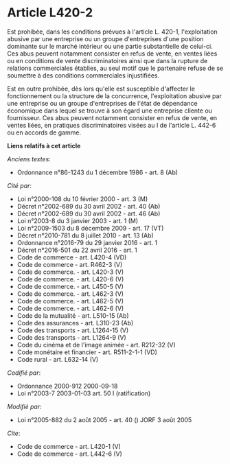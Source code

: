 # Article L420-2

Est prohibée, dans les conditions prévues à l'article L. 420-1, l'exploitation abusive par une entreprise ou un groupe
d'entreprises d'une position dominante sur le marché intérieur ou une partie substantielle de celui-ci. Ces abus peuvent
notamment consister en refus de vente, en ventes liées ou en conditions de vente discriminatoires ainsi que dans la rupture
de relations commerciales établies, au seul motif que le partenaire refuse de se soumettre à des conditions commerciales
injustifiées. 

Est en outre prohibée, dès lors qu'elle est susceptible d'affecter le fonctionnement ou la structure de la concurrence,
l'exploitation abusive par une entreprise ou un groupe d'entreprises de l'état de dépendance économique dans lequel se trouve
à son égard une entreprise cliente ou fournisseur. Ces abus peuvent notamment consister en refus de vente, en ventes liées,
en pratiques discriminatoires visées au I de l'article L. 442-6 ou en accords de gamme.

**Liens relatifs à cet article**

_Anciens textes_:

  - Ordonnance n°86-1243 du 1 décembre 1986 - art. 8 (Ab)

_Cité par_:

  - Loi n°2000-108 du 10 février 2000 - art. 3 (M)
  - Décret n°2002-689 du 30 avril 2002 - art. 40 (Ab)
  - Décret n°2002-689 du 30 avril 2002 - art. 46 (Ab)
  - Loi n°2003-8 du 3 janvier 2003 - art. 1 (M)
  - Loi n°2009-1503 du 8 décembre 2009 - art. 17 (VT)
  - Décret n°2010-781 du 8 juillet 2010 - art. 13 (Ab)
  - Ordonnance n°2016-79 du 29 janvier 2016 - art. 1
  - Décret n°2016-501 du 22 avril 2016 - art. 1
  - Code de commerce - art. L420-4 (VD)
  - Code de commerce - art. R462-3 (V)
  - Code de commerce. - art. L420-3 (V)
  - Code de commerce. - art. L420-6 (V)
  - Code de commerce. - art. L450-5 (V)
  - Code de commerce. - art. L462-3 (V)
  - Code de commerce. - art. L462-5 (V)
  - Code de commerce. - art. L462-6 (V)
  - Code de la mutualité - art. L510-15 (Ab)
  - Code des assurances - art. L310-23 (Ab)
  - Code des transports - art. L1264-15 (V)
  - Code des transports - art. L1264-9 (V)
  - Code du cinéma et de l'image animée - art. R212-32 (V)
  - Code monétaire et financier - art. R511-2-1-1 (VD)
  - Code rural - art. L632-14 (V)

_Codifié par_:

  - Ordonnance 2000-912 2000-09-18
  - Loi n°2003-7 2003-01-03 art. 50 I (ratification)

_Modifié par_:

  - Loi n°2005-882 du 2 août 2005 - art. 40 () JORF 3 août 2005

_Cite_:

  - Code de commerce - art. L420-1 (V)
  - Code de commerce - art. L442-6 (V)
